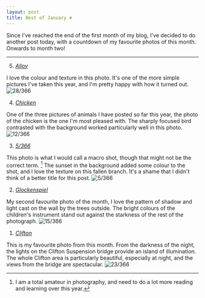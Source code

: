 ```yaml
---
layout: post
title: Best of January ❄️
---
```

Since I've reached the end of the first month of my blog, I've decided to do another post today, with a countdown of my favourite photos of this month. Onwards to month two!

---

5. [*Alloy*](http://www.humanboring.net/blog/alloy)

I love the colour and texture in this photo. It's one of the more simple pictures I've taken this year, and I'm pretty happy with how it turned out.
![28/366](https://images.typed.com/e502d831-5910-40aa-a1cb-27d6c2c62c43/image.jpeg)

4. [*Chicken*](http://www.humanboring.net/blog/chicken)

One of the three pictures of animals I have posted so far this year, the photo of the chicken is the one I'm most pleased with. The sharply focused bird contrasted with the background worked particularly well in this photo.
![12/366](https://images.typed.com/a147cd97-34bd-447b-a6e7-88231bd2fe5b/image.jpeg)

3. [*5/366*](http://www.humanboring.net/blog/day_five)

This photo is what I would call a macro shot, though that might not be the correct term. [^photo] The sunset in the background added some colour to the shot, and I love the texture on this fallen branch. It's a shame that I didn't think of a better title for this post.
![5/366](https://images.typed.com/87995702-7261-4f9a-ab33-a6d4e72d566c/image.jpeg)

2. [*Glockenspiel*](http://www.humanboring.net/blog/glockenspiel)

My second favourite photo of the month, I love the pattern of shadow and light cast on the wall by the trees outside. The bright colours of the children's instrument stand out against the starkness of the rest of the photograph.
![15/366](https://images.typed.com/4935a817-500a-4c9a-b312-3863502b8cbf/image.jpeg)

1. [*Clifton*](http://www.humanboring.net/blog/clifton)

This is my favourite photo from this month. From the darkness of the night, the lights on the Clifton Suspension bridge provide an island of illumination. The whole Clifton area is particularly beautiful, especially at night, and the views from the bridge are spectacular.
![23/366](https://images.typed.com/935c46a7-03e3-48fd-9bfc-8a4af55e562e/image.jpeg)



[^photo]: I am a total amateur in photography, and need to do a lot more reading and learning over this year.